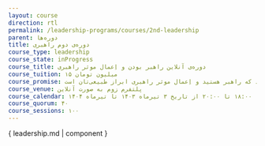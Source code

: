 ```yaml
---
layout: course
direction: rtl
permalink: /leadership-programs/courses/2nd-leadership
parent: دوره‌ها
title: دوره‌ی دوم راهبری
course_type: leadership
course_state: inProgress
course_title: دوره‌ی آنلاین راهبر بودن و اِعمال موثر راهبری
course_tuition: ۱۵ میلیون تومان
course_promise: شما در حالی دوره را ترک می‌کنید که راهبر هستید و اِعمال موثر راهبری ابراز طبیعی‌تان است
course_venue: پلتفرم زوم به صورت آنلاین
course_calendar: یکشنبه‌ها ۱۷:۰۰ تا ۱۹:۰۰ و چهار‌شنبه‌ها ۱۸:۰۰ تا ۲۰:۰۰ از تاریخ ۳ تیرماه ۱۴۰۳ تا تیرماه ۱۴۰۴
course_quorum: ۴۰
course_sessions: ۱۰۰
---
```


{ leadership.md | component }
